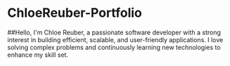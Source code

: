 # ChloeReuber-Portfolio

##Hello, I'm Chloe Reuber, a passionate software developer with a strong interest in building efficient, scalable, and user-friendly applications. I love solving complex problems and continuously learning new technologies to enhance my skill set.
